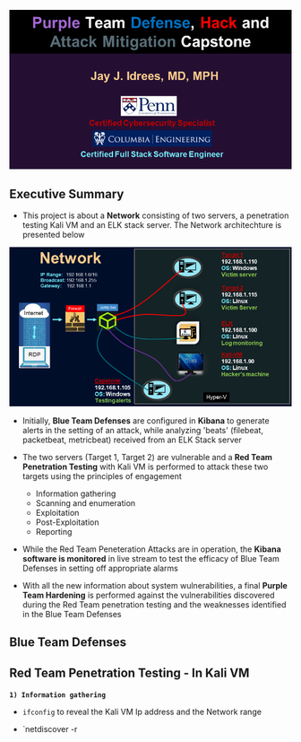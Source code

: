 
![](images/intro.png)

## Executive Summary

- This project is about a **Network** consisting of two servers, a penetration testing Kali VM and an ELK stack server. The Network architechture is presented below

![](images/network.png)

- Initially, **Blue Team Defenses** are configured in **Kibana** to generate alerts in the setting of an attack, while analyzing 'beats' (filebeat, packetbeat, metricbeat) received from an ELK Stack server

- The two servers (Target 1, Target 2) are vulnerable and a **Red Team Penetration Testing** with Kali VM is performed to attack these two targets using the principles of engagement 
    - Information gathering
    - Scanning and enumeration
    - Exploitation
    - Post-Exploitation
    - Reporting

- While the Red Team Peneteration Attacks are in operation, the **Kibana software is monitored** in live stream to test the efficacy of Blue Team Defenses in setting off appropriate alarms

- With all the new information about system wulnerabilities, a final **Purple Team Hardening** is performed against the vulnerabilities discovered during the Red Team penetration testing and the weaknesses identified in the Blue Team Defenses

## Blue Team Defenses








## Red Team Penetration Testing - In Kali VM

**`1) Information gathering`**

- `ifconfig` to reveal the Kali VM Ip address and the Network range

- `netdiscover -r 